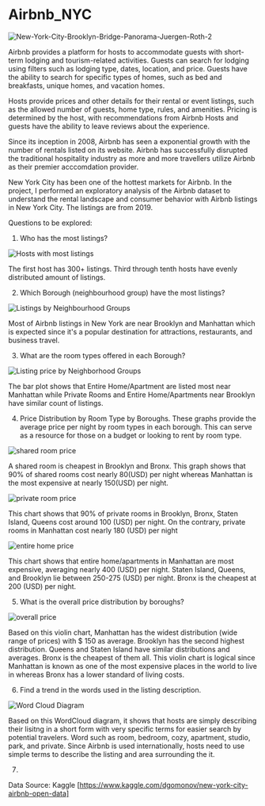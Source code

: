 # Airbnb_NYC
![New-York-City-Brooklyn-Bridge-Panorama-Juergen-Roth-2](https://user-images.githubusercontent.com/48190655/71230772-cfd1d080-229f-11ea-979b-3ae1782eb87b.jpg)

Airbnb provides a platform for hosts to accommodate guests with short-term lodging and tourism-related activities. Guests can search for lodging using filters such as lodging type, dates, location, and price. Guests have the ability to search for specific types of homes, such as bed and breakfasts, unique homes, and vacation homes.


Hosts provide prices and other details for their rental or event listings, such as the allowed number of guests, home type, rules, and amenities. Pricing is determined by the host, with recommendations from Airbnb Hosts and guests have the ability to leave reviews about the experience.

Since its inception in 2008, Airbnb has seen a exponential growth with the number of rentals listed on its website. Airbnb has successfully disrupted the traditional hospitality industry as more and more travellers utilize Airbnb as their premier acccomdation provider.

New York City has been one of the hottest markets for Airbnb. In the project, I performed an exploratory analysis of the Airbnb dataset to understand the rental landscape and consumer behavior with Airbnb listings in New York City.  The listings are from 2019.


Questions to be explored:

1. Who has the most listings?

![Hosts with most listings](https://github.com/aclao89/Airbnb_NYC/blob/master/Images/top10hostlistings.png)

The first host has 300+ listings. Third through tenth hosts have evenly distributed amount of listings.


2. Which Borough (neighbourhood group) have the most listings?

![Listings by Neighbourhood Groups](https://github.com/aclao89/Airbnb_NYC/blob/master/Images/listingcntborough.png)

Most of Airbnb listings in New York are near Brooklyn and Manhattan which is expected since it's a popular destination for attractions, restaurants, and business travel.


3. What are the room types offered in each Borough?

![Listing price by Neighborhood Groups](https://github.com/aclao89/Airbnb_NYC/raw/master/Images/roomtypebyborough.png)

The bar plot shows that Entire Home/Apartment are listed most near Manhattan while Private Rooms and Entire Home/Apartments near Brooklyn have similar count of listings.


4. Price Distribution by Room Type by Boroughs. These graphs provide the average price per night by room types in each borough. This can serve as a resource for those on a budget or looking to rent by room type.


![shared room price](https://github.com/aclao89/Airbnb_NYC/blob/master/Images/sharedroomprice.png)

A shared room is cheapest in Brooklyn and Bronx. This graph shows that 90% of shared rooms cost nearly 80(USD) per night whereas Manhattan is the most expensive at nearly 150(USD) per night.


![private room price](https://github.com/aclao89/Airbnb_NYC/blob/master/Images/privateroomprice.png)

This chart shows that 90% of private rooms in Brooklyn, Bronx, Staten Island, Queens cost around 100 (USD) per night. On the contrary, private rooms in Manhattan cost nearly 180 (USD) per night


![entire home price](https://github.com/aclao89/Airbnb_NYC/blob/master/Images/entirehomeprice.png)

This chart shows that entire home/apartments in Manhattan are most expensive, averaging nearly 400 (USD) per night. Staten Island, Queens, and Brooklyn lie between 250-275 (USD) per night. Bronx is the cheapest at 200 (USD) per night.


5. What is the overall price distribution by boroughs?

![overall price](https://github.com/aclao89/Airbnb_NYC/raw/master/Images/rentalpricedistribution.png)

Based on this violin chart, Manhattan has the widest distribution (wide range of prices) with $ 150 as average. Brooklyn has the second highest distribution. Queens and Staten Island have similar distributions and averages.  Bronx is the cheapest of them all. This violin chart is logical since Manhattan is known as one of the most expensive places in the world to live in whereas Bronx has a lower standard of living costs.  



6. Find a trend in the words used in the listing description.

![Word Cloud Diagram](https://github.com/aclao89/Airbnb_NYC/blob/master/Images/wordcloudlistings.png)

Based on this WordCloud diagram, it shows that hosts are simply describing their lisitng in a short form with very specific terms for easier search by potential travelers. Word such as room, bedroom, cozy, apartment, studio, park, and private. Since Airbnb is used internationally, hosts need to use simple terms to describe the listing and area surrounding the it.

7. 



Data Source: Kaggle [https://www.kaggle.com/dgomonov/new-york-city-airbnb-open-data]
